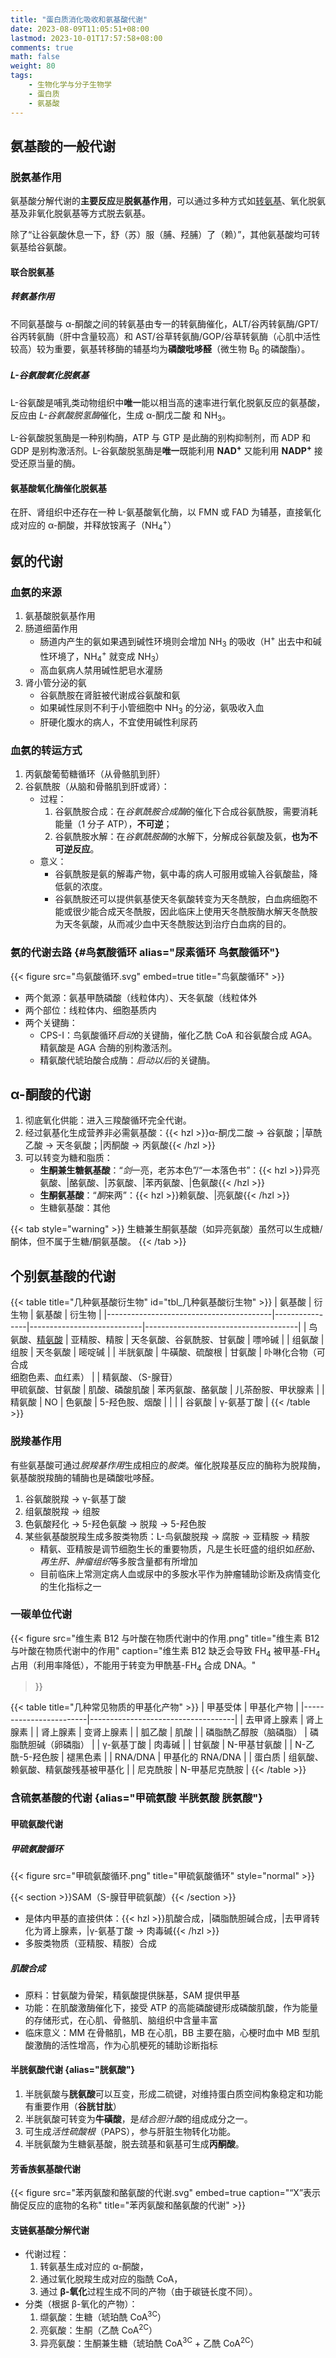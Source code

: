```yaml
---
title: "蛋白质消化吸收和氨基酸代谢"
date: 2023-08-09T11:05:51+08:00
lastmod: 2023-10-01T17:57:58+08:00
comments: true
math: false
weight: 80
tags:
    - 生物化学与分子生物学
    - 蛋白质
    - 氨基酸
---
```


<!--more-->

## 氨基酸的一般代谢

### 脱氨基作用

氨基酸分解代谢的**主要反应**是**脱氨基作用**，可以通过多种方式如[转氨基](#转氨基作用)、氧化脱氨基及非氧化脱氨基等方式脱去氨基。

除了“让谷氨酸休息一下，舒（苏）服（脯、羟脯）了（赖）”，其他氨基酸均可转氨基给谷氨酸。

#### 联合脱氨基

##### 转氨基作用

不同氨基酸与 α-酮酸之间的转氨基由专一的转氨酶催化，ALT/谷丙转氨酶/GPT/谷丙转氨酶（肝中含量较高）和 AST/谷草转氨酶/GOP/谷草转氨酶（心肌中活性较高）较为重要，氨基转移酶的辅基均为**磷酸吡哆醛**（微生物 B<sub>6</sub> 的磷酸酯）。

##### L-谷氨酸氧化脱氨基

L-谷氨酸是哺乳类动物组织中**唯一**能以相当高的速率进行氧化脱氨反应的氨基酸，反应由 *L-谷氨酸脱氢酶*催化，生成 α-酮戊二酸 和 NH<sub>3</sub>。

L-谷氨酸脱氢酶是一种别构酶，ATP 与 GTP 是此酶的别构抑制剂，而 ADP 和 GDP 是别构激活剂。L-谷氨酸脱氢酶是**唯一**既能利用 **NAD<sup>+</sup>** 又能利用 **NADP<sup>+</sup>** 接受还原当量的酶。

#### 氨基酸氧化酶催化脱氨基

在肝、肾组织中还存在一种 L-氨基酸氧化酶，以 FMN 或 FAD 为辅基，直接氧化成对应的 α-酮酸，并释放铵离子（NH<sub>4</sub><sup>+</sup>）

## 氨的代谢

### 血氨的来源

1. 氨基酸脱氨基作用
2. 肠道细菌作用
    - 肠道内产生的氨如果遇到碱性环境则会增加 NH<sub>3</sub> 的吸收（H<sup>+</sup> 出去中和碱性环境了，NH<sub>4</sub><sup>+</sup> 就变成 NH<sub>3</sub>）
    - 高血氨病人禁用碱性肥皂水灌肠
3. 肾小管分泌的氨
    - 谷氨酰胺在肾脏被代谢成谷氨酸和氨
    - 如果碱性尿则不利于小管细胞中 NH<sub>3</sub> 的分泌，氨吸收入血
    - 肝硬化腹水的病人，不宜使用碱性利尿药

### 血氨的转运方式

1. 丙氨酸葡萄糖循环（从骨骼肌到肝）
2. 谷氨酰胺（从脑和骨骼肌到肝或肾）：
    - 过程：
        1. 谷氨酰胺合成：在*谷氨酰胺合成酶*的催化下合成谷氨酰胺，需要消耗能量（1 分子 ATP），**不可逆**；
        2. 谷氨酰胺水解：在*谷氨酰胺酶*的水解下，分解成谷氨酸及氨，**也为不可逆反应**。
    - 意义：
        - 谷氨酰胺是氨的解毒产物，氨中毒的病人可服用或输入谷氨酸盐，降低氨的浓度。
        - 谷氨酰胺还可以提供氨基使天冬氨酸转变为天冬酰胺，白血病细胞不能或很少能合成天冬酰胺，因此临床上使用天冬酰胺酶水解天冬酰胺为天冬氨酸，从而减少血中天冬酰胺达到治疗白血病的目的。

### 氨的代谢去路 {#鸟氨酸循环 alias="尿素循环 鸟氨酸循环"}

{{< figure src="鸟氨酸循环.svg" embed=true title="鸟氨酸循环" >}}

- 两个氮源：氨基甲酰磷酸（线粒体内）、天冬氨酸（线粒体外
- 两个部位：线粒体内、细胞基质内
- 两个关键酶：
    - CPS-Ⅰ：鸟氨酸循环*启动*的关键酶，催化乙酰 CoA 和谷氨酸合成 AGA。精氨酸是 AGA 合酶的别构激活剂。
    - 精氨酸代琥珀酸合成酶：*启动以后*的关键酶。

## α-酮酸的代谢

1. 彻底氧化供能：进入三羧酸循环完全代谢。
2. 经过氨基化生成营养非必需氨基酸：{{< hzl >}}α-酮戊二酸 → 谷氨酸；|草酰乙酸 → 天冬氨酸；|丙酮酸 → 丙氨酸{{< /hzl >}}
3. 可以转变为糖和脂质：
    - **生酮兼生糖氨基酸**：“*剑*一亮，老苏本色”/“一本落色书”：{{< hzl >}}异亮氨酸、|酪氨酸、|苏氨酸、|苯丙氨酸、|色氨酸{{< /hzl >}}
    - **生酮氨基酸**：“*酮*来两”：{{< hzl >}}赖氨酸、|亮氨酸{{< /hzl >}}
    - 生糖氨基酸：其他

{{< tab style="warning" >}}
生糖兼生酮氨基酸（如异亮氨酸）虽然可以生成糖/酮体，但不属于生糖/酮氨基酸。
{{< /tab >}}

## 个别氨基酸的代谢

{{< table title="几种氨基酸衍生物" id="tbl_几种氨基酸衍生物" >}}
| 氨基酸                                  | 衍生物         | 氨基酸                     | 衍生物                               |
|-----------------------------------------|----------------|----------------------------|--------------------------------------|
| 鸟氨酸、[精氨酸](#尿素循环)             | 亚精胺、精胺   | 天冬氨酸、谷氨酰胺、甘氨酸 | 嘌呤碱                               |
| 组氨酸                                  | 组胺           | 天冬氨酸                   | 嘧啶碱                               |
| 半胱氨酸                                | 牛磺酸、硫酸根 | 甘氨酸                     | 卟啉化合物（可合成<br/>细胞色素、血红素） |
| 精氨酸、（S-腺苷）<br/>甲硫氨酸、甘氨酸 | 肌酸、磷酸肌酸 | 苯丙氨酸、酪氨酸           | 儿茶酚胺、甲状腺素                   |
| 精氨酸                                  | NO             | 色氨酸                     | 5-羟色胺、烟酸                       |
|                                         |                | 谷氨酸                     | γ-氨基丁酸                           |
{{< /table >}}

### 脱羧基作用

有些氨基酸可通过*脱羧基作用*生成相应的*胺类*。催化脱羧基反应的酶称为脱羧酶，氨基酸脱羧酶的辅酶也是磷酸吡哆醛。

1. 谷氨酸脱羧 → γ-氨基丁酸
2. 组氨酸脱羧 → 组胺
3. 色氨酸羟化 → 5-羟色氨酸 → 脱羧 → 5-羟色胺
4. 某些氨基酸脱羧生成多胺类物质：L-鸟氨酸脱羧 → 腐胺 → 亚精胺 → 精胺
    - 精氨、亚精胺是调节细胞生长的重要物质，凡是生长旺盛的组织如*胚胎、再生肝、肿瘤组织*等多胺含量都有所增加
    - 目前临床上常测定病人血或尿中的多胺水平作为肿瘤辅助诊断及病情变化的生化指标之一

### 一碳单位代谢

{{< figure src="维生素 B12 与叶酸在物质代谢中的作用.png" title="维生素 B12 与叶酸在物质代谢中的作用"
    caption="维生素 B12 缺乏会导致 FH<sub>4</sub> 被甲基-FH<sub>4</sub> 占用（利用率降低），不能用于转变为甲酰基-FH<sub>4</sub> 合成 DNA。"
>}}

{{< table title="几种常见物质的甲基化产物" >}}
| 甲基受体               | 甲基化产物                         |
|------------------------|------------------------------------|
| 去甲肾上腺素           | 肾上腺素                           |
| 肾上腺素               | 变肾上腺素                         |
| 胍乙酸                 | 肌酸                               |
| 磷脂酰乙醇胺（脑磷脂） | 磷脂酰胆碱（卵磷脂）               |
| γ-氨基丁酸             | 肉毒碱                             |
| 甘氨酸                 | N-甲基甘氨酸                       |
| N-乙酰-5-羟色胺        | 褪黑色素                           |
| RNA/DNA                | 甲基化的 RNA/DNA                   |
| 蛋白质                 | 组氨酸、赖氨酸、精氨酸残基被甲基化 |
| 尼克酰胺               | N-甲基尼克酰胺                     |
{{< /table >}}

### 含硫氨基酸的代谢 {alias="甲硫氨酸 半胱氨酸 胱氨酸"}

#### 甲硫氨酸代谢

##### 甲硫氨酸循环

{{< figure src="甲硫氨酸循环.png" title="甲硫氨酸循环" style="normal" >}}

{{< section >}}SAM（S-腺苷甲硫氨酸）{{< /section >}}

- 是体内甲基的直接供体：{{< hzl >}}肌酸合成，|磷脂酰胆碱合成，|去甲肾转化为肾上腺素，|γ-氨基丁酸 → 肉毒碱{{< /hzl >}}
- 多胺类物质（亚精胺、精胺）合成

##### 肌酸合成

- 原料：甘氨酸为骨架，精氨酸提供脒基，SAM 提供甲基
- 功能：在肌酸激酶催化下，接受 ATP 的高能磷酸键形成磷酸肌酸，作为能量的存储形式，在心肌、骨骼肌、脑组织中含量丰富
- 临床意义：MM 在骨骼肌，MB 在心肌，BB 主要在脑，心梗时血中 MB 型肌酸激酶的活性增高，作为心肌梗死的辅助诊断指标

#### 半胱氨酸代谢 {alias="胱氨酸"}

1. 半胱氨酸与**胱氨酸**可以互变，形成二硫键，对维持蛋白质空间构象稳定和功能有重要作用（**谷胱甘肽**）
2. 半胱氨酸可转变为**牛磺酸**，是*结合胆汁酸*的组成成分之一。
3. 可生成*活性硫酸根*（PAPS），参与肝脏生物转化功能。
4. 半胱氨酸为生糖氨基酸，脱去巯基和氨基可生成**丙酮酸**。

#### 芳香族氨基酸代谢

{{< figure src="苯丙氨酸和酪氨酸的代谢.svg" embed=true caption="“X”表示酶促反应的底物的名称" title="苯丙氨酸和酪氨酸的代谢" >}}

#### 支链氨基酸分解代谢

- 代谢过程：
    1. 转氨基生成对应的 α-酮酸，
    2. 通过氧化脱羧生成对应的脂酰 CoA，
    3. 通过 **β-氧化**过程生成不同的产物（由于碳链长度不同）。
- 分类（根据 β-氧化的产物）：
    1. 缬氨酸：生糖（琥珀酰 CoA<sup>3C</sup>）
    2. 亮氨酸：生酮（乙酰 CoA<sup>2C</sup>）
    3. 异亮氨酸：生酮兼生糖（琥珀酰 CoA<sup>3C</sup> + 乙酰 CoA<sup>2C</sup>）
